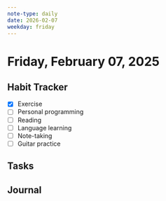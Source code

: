 ```yaml
---
note-type: daily
date: 2026-02-07
weekday: friday
---
```


# Friday, February 07, 2025

## Habit Tracker

- [x] Exercise
- [ ] Personal programming
- [ ] Reading
- [ ] Language learning
- [ ] Note-taking
- [ ] Guitar practice

## Tasks

## Journal
